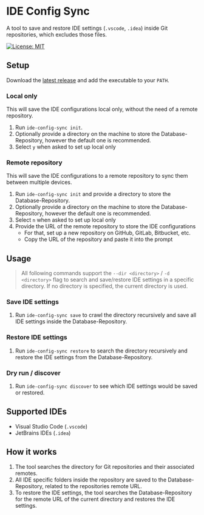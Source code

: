 # IDE Config Sync
A tool to save and restore IDE settings (`.vscode`, `.idea`) inside Git repositories, which excludes those files.

[![License: MIT](https://img.shields.io/badge/License-MIT-yellow.svg)](https://opensource.org/licenses/MIT)
<br>

## Setup 
Download the [latest release](https://github.com/MatthiasHarzer/ide-config-sync/releases) and add the executable to your `PATH`.

### Local only
This will save the IDE configurations local only, without the need of a remote repository.
1. Run `ide-config-sync init`.
2. Optionally provide a directory on the machine to store the Database-Repository, however the default one is recommended.
3. Select `y` when asked to set up local only

### Remote repository
This will save the IDE configurations to a remote repository to sync them between multiple devices.
1. Run `ide-config-sync init` and provide a directory to store the Database-Repository.
2. Optionally provide a directory on the machine to store the Database-Repository, however the default one is recommended.
3. Select `n` when asked to set up local only
4. Provide the URL of the remote repository to store the IDE configurations
    - For that, set up a new repository on GitHub, GitLab, Bitbucket, etc.
    - Copy the URL of the repository and paste it into the prompt

## Usage
> All following commands support the `--dir <directory>` / `-d <directory>` flag to search and save/restore IDE settings in a specific directory. If no directory is specified, the current directory is used.

### Save IDE settings
1. Run `ide-config-sync save` to crawl the directory recursively and save all IDE settings inside the Database-Repository.

### Restore IDE settings
1. Run `ide-config-sync restore` to search the directory recursively and restore the IDE settings from the Database-Repository.

### Dry run / discover
1. Run `ide-config-sync discover` to see which IDE settings would be saved or restored.

## Supported IDEs
- Visual Studio Code (`.vscode`)
- JetBrains IDEs (`.idea`)

## How it works
1. The tool searches the directory for Git repositories and their associated remotes.
2. All IDE specific folders inside the repository are saved to the Database-Repository, related to the repositories remote URL.
3. To restore the IDE settings, the tool searches the Database-Repository for the remote URL of the current directory and restores the IDE settings.